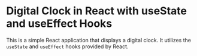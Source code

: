# Digital Clock in React with useState and useEffect Hooks

This is a simple React application that displays a digital clock. It utilizes the `useState` and `useEffect` hooks provided by React.
